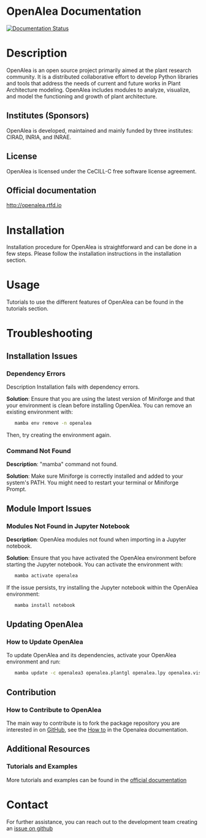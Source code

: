 
# OpenAlea Documentation

[![Documentation Status](https://readthedocs.org/projects/sconsx/badge/?version=latest)](https://sconsx.readthedocs.io/en/latest/?badge=latest)

# Description

OpenAlea is an open source project primarily aimed at the plant research community. It is a distributed collaborative effort to develop Python libraries and tools that address the needs of current and future works in Plant Architecture modeling. OpenAlea includes modules to analyze, visualize, and model the functioning and growth of plant architecture.

## Institutes (Sponsors)

OpenAlea is developed, maintained and mainly funded by three institutes: CIRAD, INRIA, and INRAE.

## License

OpenAlea is licensed under the CeCILL-C free software license agreement.

## Official documentation

http://openalea.rtfd.io

# Installation

Installation procedure for OpenAlea is straightforward and can be done in a few steps. Please follow the installation instructions in the installation section.

# Usage

Tutorials to use the different features of OpenAlea can be found in the tutorials section.

# Troubleshooting

## Installation Issues

### Dependency Errors

Description Installation fails with dependency errors.

**Solution**: Ensure that you are using the latest version of Miniforge and that your environment is clean before installing OpenAlea. You can remove an existing environment with:

```bash
   mamba env remove -n openalea
```
Then, try creating the environment again.

### Command Not Found

**Description**: "mamba" command not found.

**Solution**: Make sure Miniforge is correctly installed and added to your system's PATH. You might need to restart your terminal or Miniforge Prompt.

## Module Import Issues

### Modules Not Found in Jupyter Notebook

**Description**: OpenAlea modules not found when importing in a Jupyter notebook.

**Solution**: Ensure that you have activated the OpenAlea environment before starting the Jupyter notebook. You can activate the environment with:

```bash
   mamba activate openalea
```

If the issue persists, try installing the Jupyter notebook within the OpenAlea environment:

```bash
   mamba install notebook
```

## Updating OpenAlea

### How to Update OpenAlea

To update OpenAlea and its dependencies, activate your OpenAlea environment and run:

```bash
   mamba update -c openalea3 openalea.plantgl openalea.lpy openalea.visualea openalea.mtg
```

## Contribution

### How to Contribute to OpenAlea
The main way to contribute is to fork the package repository you are interested in on [GitHub](https://github.com/openalea),
see the [How to](https://openalea.readthedocs.io/en/latest/development/contributing.html#how-to-contribute) in the Openalea documentation.


## Additional Resources

### Tutorials and Examples

More tutorials and examples can be found in the [official documentation](https://openalea.readthedocs.io/en/latest/tutorials/index.html)


# Contact

For further assistance, you can reach out to the development team creating an [issue on github](https://github.com/openalea/openalea/issues)

